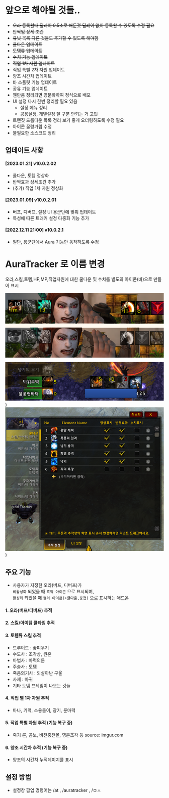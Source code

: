 # 앞으로 해야될 것들..
* ~~오라 등록할때 딜레이 0.5초로 해둔것 딜레이 없이 등록할 수 있도록 수정 필요~~
* ~~반짝임 상세 조건~~
* ~~유닛 목록 다른 것들도 추가할 수 있도록 해야함~~
* ~~쿨다운 업데이트~~
* ~~토템류 업데이트~~
* ~~수치 기능 업데이트~~
* ~~직업 1차 자원 업데이트~~
* 직업 특별 2차 자원 업데이트
* 양조 시간차 업데이트
* 바 스플릿 기능 업데이트
* 공유 기능 업데이트
* 웬만큼 정리되면 영문화하여 정식으로 배포
* UI 설정 다시 한번 정리할 필요 있음
  * 설정 메뉴 정리
  * 공용설정, 개별설정 잘 구분 안되는 거 고민
* 트랜짓 드롭다운 목록 정리 보기 좋게 오더링하도록 수정 필요
* 아이콘 꿀렁거림 수정
* 불필요한 소스코드 정리

## 업데이트 사항

#### [2023.01.21] v10.0.2.02
- 쿨다운, 토템 정상화
- 반짝효과 상세조건 추가
- (추가) 직업 1차 자원 정상화

#### [2023.01.09] v10.0.2.01
- 버프, 디버프, 설정 UI 용군단에 맞춰 업데이트
- 특성에 따른 트래커 설정 다중화 기능 추가

#### [2022.12.11 21:00] v10.0.2.1
- 일단, 용군단에서 Aura 기능만 동작하도록 수정

# AuraTracker 로 이름 변경
오라,스킬,토템,HP,MP,직업자원에 대한 쿨다운 및 수치를 별도의 아이콘(바)으로 만들어 표시

![애드온 적용 모습](git_images/running_image.png))
![UI 적용 모습](git_images/auratracker_ui.png))

## 주요 기능
- 사용자가 지정한 오라(버프, 디버프)가 </br>`비활성화` 되었을 때 `흑백 아이콘` 으로 표시되며, </br> `활성화` 되었을 때 `컬러 아이콘(+쿨다운,중첩)` 으로 표시하는 애드온

#### 1. 오라(버프/디버프) 추적

#### 2. 스킬/아이템 쿨타임 추적

#### 3. 토템류 스킬 추적 
- 드루이드 : 꽃피우기
- 수도사 : 조각상, 원혼
- 마법사 : 마력의룬
- 주술사 : 토템
- 죽음의기사 : 되살아난 구울
- 사제 : 마귀
- 기타 토템 프레임이 나오는 것들

#### 4. 직업 별 1차 자원 추적 
- 마나, 기력, 소용돌이, 광기, 룬마력

#### 5. 직업 특별 자원 추적 (기능 복구 중)
- 죽기 룬, 콤보, 비전충전몰, 영혼조각 등
source: imgur.com

#### 6. 양조 시간차 추적 (기능 복구 중)
- 양조의 시간차 누적데미지를 표시

## 설정 방법
- 설정창 팝업 명령어는 /at , /auratracker , /ㅁㅅ